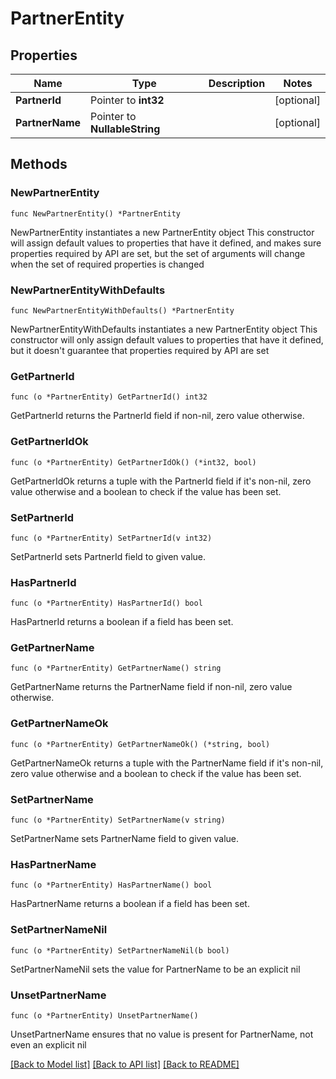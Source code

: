 # PartnerEntity

## Properties

Name | Type | Description | Notes
------------ | ------------- | ------------- | -------------
**PartnerId** | Pointer to **int32** |  | [optional] 
**PartnerName** | Pointer to **NullableString** |  | [optional] 

## Methods

### NewPartnerEntity

`func NewPartnerEntity() *PartnerEntity`

NewPartnerEntity instantiates a new PartnerEntity object
This constructor will assign default values to properties that have it defined,
and makes sure properties required by API are set, but the set of arguments
will change when the set of required properties is changed

### NewPartnerEntityWithDefaults

`func NewPartnerEntityWithDefaults() *PartnerEntity`

NewPartnerEntityWithDefaults instantiates a new PartnerEntity object
This constructor will only assign default values to properties that have it defined,
but it doesn't guarantee that properties required by API are set

### GetPartnerId

`func (o *PartnerEntity) GetPartnerId() int32`

GetPartnerId returns the PartnerId field if non-nil, zero value otherwise.

### GetPartnerIdOk

`func (o *PartnerEntity) GetPartnerIdOk() (*int32, bool)`

GetPartnerIdOk returns a tuple with the PartnerId field if it's non-nil, zero value otherwise
and a boolean to check if the value has been set.

### SetPartnerId

`func (o *PartnerEntity) SetPartnerId(v int32)`

SetPartnerId sets PartnerId field to given value.

### HasPartnerId

`func (o *PartnerEntity) HasPartnerId() bool`

HasPartnerId returns a boolean if a field has been set.

### GetPartnerName

`func (o *PartnerEntity) GetPartnerName() string`

GetPartnerName returns the PartnerName field if non-nil, zero value otherwise.

### GetPartnerNameOk

`func (o *PartnerEntity) GetPartnerNameOk() (*string, bool)`

GetPartnerNameOk returns a tuple with the PartnerName field if it's non-nil, zero value otherwise
and a boolean to check if the value has been set.

### SetPartnerName

`func (o *PartnerEntity) SetPartnerName(v string)`

SetPartnerName sets PartnerName field to given value.

### HasPartnerName

`func (o *PartnerEntity) HasPartnerName() bool`

HasPartnerName returns a boolean if a field has been set.

### SetPartnerNameNil

`func (o *PartnerEntity) SetPartnerNameNil(b bool)`

 SetPartnerNameNil sets the value for PartnerName to be an explicit nil

### UnsetPartnerName
`func (o *PartnerEntity) UnsetPartnerName()`

UnsetPartnerName ensures that no value is present for PartnerName, not even an explicit nil

[[Back to Model list]](../README.md#documentation-for-models) [[Back to API list]](../README.md#documentation-for-api-endpoints) [[Back to README]](../README.md)



